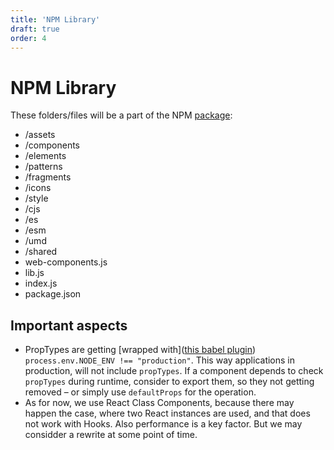 ```yaml
---
title: 'NPM Library'
draft: true
order: 4
---
```


# NPM Library

These folders/files will be a part of the NPM [package](https://unpkg.com/@dnb/eufemia@latest/):

- /assets
- /components
- /elements
- /patterns
- /fragments
- /icons
- /style
- /cjs
- /es
- /esm
- /umd
- /shared
- web-components.js
- lib.js
- index.js
- package.json

## Important aspects

- PropTypes are getting [wrapped with]([this babel plugin](babel-plugin-transform-react-remove-prop-types)) `process.env.NODE_ENV !== "production"`. This way applications in production, will not include `propTypes`. If a component depends to check `propTypes` during runtime, consider to export them, so they not getting removed – or simply use `defaultProps` for the operation.
- As for now, we use React Class Components, because there may happen the case, where two React instances are used, and that does not work with Hooks. Also performance is a key factor. But we may considder a rewrite at some point of time.
